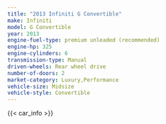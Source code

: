 ```yaml
---
title: "2013 Infiniti G Convertible"
make: Infiniti
model: G Convertible
year: 2013
engine-fuel-type: premium unleaded (recommended)
engine-hp: 325
engine-cylinders: 6
transmission-type: Manual
driven-wheels: Rear wheel drive
number-of-doors: 2
market-category: Luxury,Performance
vehicle-size: Midsize
vehicle-style: Convertible
---
```


{{< car_info >}}
